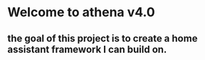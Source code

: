 # Welcome to athena v4.0
## the goal of this project is to create a home assistant framework I can build on.
